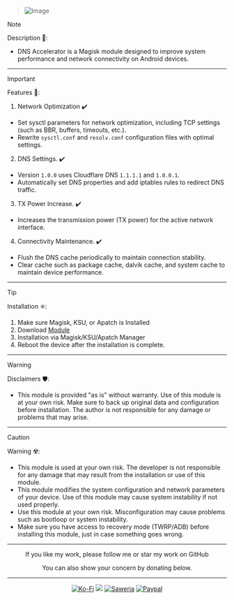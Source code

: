 > ![Image](https://github.com/user-attachments/assets/3c84ba12-6fb1-45d1-ab5b-6eafd20c8a4e)

> [!NOTE]
> Description 📝:
> - DNS Accelerator is a Magisk module designed to improve system performance and network connectivity on Android devices. 
<hr/>

> [!IMPORTANT]
> Features 🚀:
> 1. Network Optimization ✔️
>   - Set sysctl parameters for network optimization, including TCP settings (such as BBR, buffers, timeouts, etc.).
>   - Rewrite `sysctl.conf` and `resolv.conf` configuration files with optimal settings.
> 2. DNS Settings. ✔️
>   - Version `1.0.0` uses Cloudflare DNS `1.1.1.1` and `1.0.0.1`.
>   - Automatically set DNS properties and add iptables rules to redirect DNS traffic.
> 3. TX Power Increase. ✔️
>   - Increases the transmission power (TX power) for the active network interface.
> 4. Connectivity Maintenance. ✔️
>   - Flush the DNS cache periodically to maintain connection stability.
>   - Clear cache such as package cache, dalvik cache, and system cache to maintain device performance.
<hr/>

> [!TIP]
> Installation ✳️:
> 1. Make sure Magisk, KSU, or Apatch is Installed
> 2. Download [Module](https://t.me/modulkuntul)
> 3. Installation via Magisk/KSU/Apatch Manager
> 4. Reboot the device after the installation is complete.
<hr/>

> [!WARNING]
> Disclaimers 🛡️:
> - This module is provided "as is" without warranty. Use of this module is at your own risk. Make sure to back up original data and configuration before installation. The author is not responsible for any damage or problems that may arise.
<hr/>

> [!CAUTION]
> Warning ☢️:
> - This module is used at your own risk. The developer is not responsible for any damage that may result from the installation or use of this module.
> - This module modifies the system configuration and network parameters of your device. Use of this module may cause system instability if not used properly.
> - Use this module at your own risk. Misconfiguration may cause problems such as bootloop or system instability.
> - Make sure you have access to recovery mode (TWRP/ADB) before installing this module, just in case something goes wrong.
<hr/>

<div align="center">
  If you like my work, please follow me or star my work on GitHub       
 
  You can also show your concern by donating below.
<div align="center">
 </div>
<hr/>
  
[![Ko-Fi](https://img.shields.io/badge/Ko--fi-F16061?style=for-the-badge&logo=ko-fi&logoColor=white)](https://ko-fi.com/illumi666)
[![](https://img.shields.io/badge/-Trakteer-red?style=for-the-badge)](https://trakteer.id/demonica/tip)
[![Saweria](https://img.shields.io/badge/-Saweria-yellow?style=for-the-badge&logoColor=white)](https://saweria.co/DEMONICA)
[![Paypal](https://img.shields.io/badge/Paypal-blue?style=for-the-badge&logoColor=white)](https://www.paypal.com/paypalme/faniadittiya)
